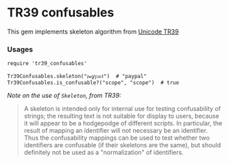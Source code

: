 # TR39 confusables

This gem implements skeleton algorithm from [Unicode TR39](http://www.unicode.org/reports/tr39/)

### Usages

    require 'tr39_confusables'

    Tr39Confusables.skeleton("𝔭𝒶ỿ𝕡𝕒ℓ")  # "paypal"
    Tr39Confusables.is_confusable?("scope", "scope")  # true

*Note on the use of `Skeleton`, from TR39:*

> A skeleton is intended only for internal use for testing confusability of strings; the resulting text is not suitable for display to users, because it will appear to be a hodgepodge of different scripts. In particular, the result of mapping an identifier will not necessary be an identifier. Thus the confusability mappings can be used to test whether two identifiers are confusable (if their skeletons are the same), but should definitely not be used as a "normalization" of identifiers.

